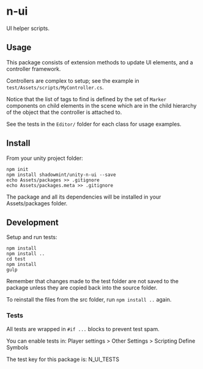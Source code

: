 # n-ui

UI helper scripts.

## Usage

This package consists of extension methods to update UI elements, and a controller
framework.

Controllers are complex to setup; see the example in `test/Assets/scripts/MyController.cs`.

Notice that the list of tags to find is defined by the set of `Marker` components
on child elements in the scene which are in the child hierarchy of the object that
the controller is attached to.

See the tests in the `Editor/` folder for each class for usage examples.

## Install

From your unity project folder:

    npm init
    npm install shadowmint/unity-n-ui --save
    echo Assets/packages >> .gitignore
    echo Assets/packages.meta >> .gitignore

The package and all its dependencies will be installed in
your Assets/packages folder.

## Development

Setup and run tests:

    npm install
    npm install ..
    cd test
    npm install
    gulp

Remember that changes made to the test folder are not saved to the package
unless they are copied back into the source folder.

To reinstall the files from the src folder, run `npm install ..` again.

### Tests

All tests are wrapped in `#if ...` blocks to prevent test spam.

You can enable tests in: Player settings > Other Settings > Scripting Define Symbols

The test key for this package is: N_UI_TESTS
